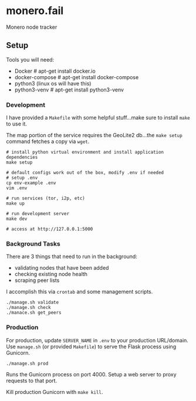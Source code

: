 # monero.fail

Monero node tracker

## Setup

Tools you will need:
* Docker  # apt-get install docker.io
* docker-compose  # apt-get install docker-compose
* python3 (linux os will have this)
* python3-venv  # apt-get install python3-venv

### Development

I have provided a `Makefile` with some helpful stuff...make sure to install `make` to use it.

The map portion of the service requires the GeoLite2 db...the `make setup` command fetches a copy via `wget`.

```
# install python virtual environment and install application dependencies
make setup

# default configs work out of the box, modify .env if needed
# setup .env
cp env-example .env
vim .env

# run services (tor, i2p, etc)
make up

# run development server
make dev

# access at http://127.0.0.1:5000
```

### Background Tasks

There are 3 things that need to run in the background:
* validating nodes that have been added
* checking existing node health
* scraping peer lists

I accomplish this via `crontab` and some management scripts.

```
./manage.sh validate
./manage.sh check
./manace.sh get_peers
```

### Production

For production, update `SERVER_NAME` in `.env` to your production URL/domain. Use `manage.sh` (or provided `Makefile`) to serve the Flask process using Gunicorn. 

```
./manage.sh prod
```

Runs the Gunicorn process on port 4000. Setup a web server to proxy requests to that port.

Kill production Gunicorn with `make kill`.


